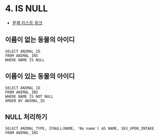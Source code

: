 # 4. IS NULL

* [문제 리스트 링크](https://programmers.co.kr/learn/courses/30/parts/17045)



## 이름이 없는 동물의 아이디

```mysql
SELECT ANIMAL_ID
FROM ANIMAL_INS
WHERE NAME IS NULL
```



## 이름이 있는 동물의 아이디

```mysql
SELECT ANIMAL_ID
FROM ANIMAL_INS
WHERE NAME IS NOT NULL
ORDER BY ANIMAL_ID
```



## NULL 처리하기

```mysql
SELECT ANIMAL_TYPE, IFNULL(NAME, 'No name') AS NAME, SEX_UPON_INTAKE
FROM ANIMAL_INS
```

